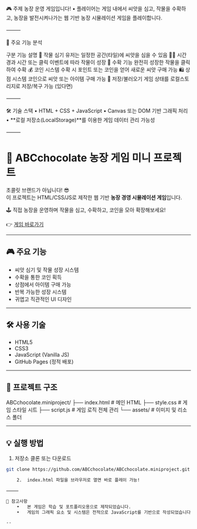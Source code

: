 🎮 주제 농장 운영 게임입니다!
	•	플레이어는 게임 내에서 씨앗을 심고, 작물을 수확하고, 농장을 발전시켜나가는 웹 기반 농장 시뮬레이션 게임을 플레이합니다.

⸻

🧩 주요 기능 분석

구분	기능 설명
🌱 작물 심기	유저는 일정한 공간(타일)에 씨앗을 심을 수 있음
🧑‍🌾 시간 경과	시간 또는 클릭 이벤트에 따라 작물이 성장
🧺 수확 기능	완전히 성장한 작물을 클릭하여 수확
💰 코인 시스템	수확 시 포인트 또는 코인을 얻어 새로운 씨앗 구매 가능
🛍️ 상점 시스템	코인으로 씨앗 또는 아이템 구매 가능
💾 저장/불러오기	게임 상태를 로컬스토리지로 저장/복구 가능 (있다면)


⸻

🛠️ 기술 스택
	•	HTML + CSS + JavaScript
	•	Canvas 또는 DOM 기반 그래픽 처리
	•	**로컬 저장소(LocalStorage)**를 이용한 게임 데이터 관리 가능성

⸻

# 🌾 ABCchocolate 농장 게임 미니 프로젝트

초콜릿 브랜드가 아닙니다! 😎  
이 프로젝트는 HTML/CSS/JS로 제작한 웹 기반 **농장 경영 시뮬레이션 게임**입니다.

🕹️ 직접 농장을 운영하며 작물을 심고, 수확하고, 코인을 모아 확장해보세요!

👉 [게임 바로가기](https://abcchocolate.github.io/ABCchocolate.miniproject/)

---

## 🎮 주요 기능

- 씨앗 심기 및 작물 성장 시스템
- 수확을 통한 코인 획득
- 상점에서 아이템 구매 가능
- 반복 가능한 성장 시스템
- 귀엽고 직관적인 UI 디자인

---

## 🛠 사용 기술

- HTML5
- CSS3
- JavaScript (Vanilla JS)
- GitHub Pages (정적 배포)

---

## 📁 프로젝트 구조

ABCchocolate.miniproject/
├── index.html         # 메인 HTML
├── style.css          # 게임 스타일 시트
├── script.js          # 게임 로직 전체 관리
└── assets/            # 이미지 및 리소스 폴더

---

## 💡 실행 방법

1. 저장소 클론 또는 다운로드

```bash
git clone https://github.com/ABCchocolate/ABCchocolate.miniproject.git

	2.	index.html 파일을 브라우저로 열면 바로 플레이 가능!

⸻

📌 참고사항
	•	본 게임은 학습 및 포트폴리오용으로 제작되었습니다.
	•	게임의 그래픽 요소 및 시스템은 전적으로 JavaScript를 기반으로 작성되었습니다.

--
